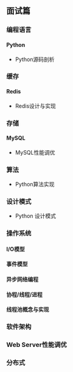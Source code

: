 ## 面试篇

### 编程语言
#### Python
- Python源码剖析

### 缓存
#### Redis
- Redis设计与实现

### 存储
#### MySQL
- MySQL性能调优

### 算法
- Python算法实现

### 设计模式
- Python 设计模式

### 操作系统
#### I/O模型
#### 事件模型
#### 异步网络编程
#### 协程/线程/进程
#### 线程池概念与实现

### 软件架构

### Web Server性能调优

### 分布式